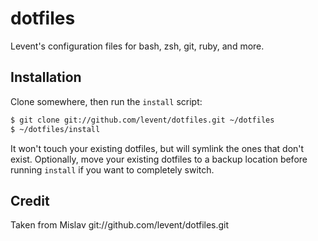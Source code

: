 # dotfiles

Levent's configuration files for bash, zsh, git, ruby, and more.

## Installation

Clone somewhere, then run the `install` script:

~~~ sh
$ git clone git://github.com/levent/dotfiles.git ~/dotfiles
$ ~/dotfiles/install
~~~

It won't touch your existing dotfiles, but will symlink the ones that don't
exist. Optionally, move your existing dotfiles to a backup location before
running `install` if you want to completely switch.

## Credit

Taken from Mislav
git://github.com/levent/dotfiles.git
